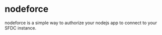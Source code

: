 nodeforce
=========

nodeforce is a simple way to authorize your nodejs app to connect to your SFDC instance. 
